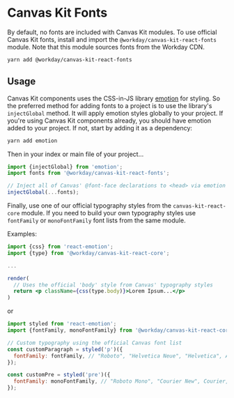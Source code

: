 # Canvas Kit Fonts

By default, no fonts are included with Canvas Kit modules. To use official Canvas Kit fonts, install
and import the `@workday/canvas-kit-react-fonts` module. Note that this module sources fonts from
the Workday CDN.

```sh
yarn add @workday/canvas-kit-react-fonts
```

## Usage

Canvas Kit components uses the CSS-in-JS library [emotion](https://emotion.sh) for styling. So the
preferred method for adding fonts to a project is to use the library's `injectGlobal` method. It
will apply emotion styles globally to your project. If you're using Canvas Kit components already,
you should have emotion added to your project. If not, start by adding it as a dependency:

```sh
yarn add emotion
```

Then in your index or main file of your project...

```jsx
import {injectGlobal} from 'emotion';
import fonts from '@workday/canvas-kit-react-fonts';

// Inject all of Canvas' @font-face declarations to <head> via emotion
injectGlobal(...fonts);
```

Finally, use one of our official typography styles from the `canvas-kit-react-core` module. If you
need to build your own typography styles use `fontFamily` or `monoFontFamily` font lists from the
same module.

Examples:

```jsx
import {css} from 'react-emotion';
import {type} from '@workday/canvas-kit-react-core';

...

render(
  // Uses the official 'body' style from Canvas' typography styles
  return <p className={css(type.body)}>Lorem Ipsum...</p>
)
```

or

```jsx
import styled from 'react-emotion';
import {fontFamily, monoFontFamily} from '@workday/canvas-kit-react-core';

// Custom typography using the official Canvas font list
const customParagraph = styled('p')({
  fontFamily: fontFamily, // "Roboto", "Helvetica Neue", "Helvetica", Arial, sans-serif
});

const customPre = styled('pre')({
  fontFamily: monoFontFamily, // "Roboto Mono", "Courier New", Courier, monospace
});
```
